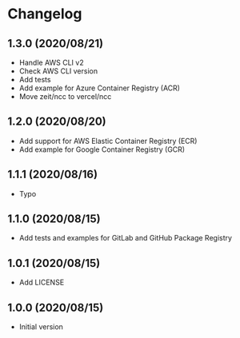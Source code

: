 # Changelog

## 1.3.0 (2020/08/21)

* Handle AWS CLI v2
* Check AWS CLI version
* Add tests
* Add example for Azure Container Registry (ACR)
* Move zeit/ncc to vercel/ncc

## 1.2.0 (2020/08/20)

* Add support for AWS Elastic Container Registry (ECR)
* Add example for Google Container Registry (GCR)

## 1.1.1 (2020/08/16)

* Typo

## 1.1.0 (2020/08/15)

* Add tests and examples for GitLab and GitHub Package Registry

## 1.0.1 (2020/08/15)

* Add LICENSE

## 1.0.0 (2020/08/15)

* Initial version
